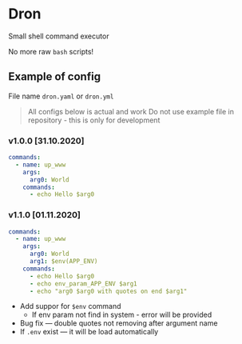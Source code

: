 # Dron

Small shell command executor 

No more raw `bash` scripts!

## Example of config

File name `dron.yaml` or `dron.yml`

> All configs below is actual and work
> Do not use example file in repository - this is only for development 

### v1.0.0 [31.10.2020]

```yaml
commands:
  - name: up_www
    args:
      arg0: World
    commands:
      - echo Hello $arg0
```

### v1.1.0 [01.11.2020]

```yaml
commands:
  - name: up_www
    args:
      arg0: World
      arg1: $env(APP_ENV)
    commands:
      - echo Hello $arg0
      - echo env_param_APP_ENV $arg1
      - echo "arg0 $arg0 with quotes on end $arg1"
```

* Add suppor for `$env` command
  * If env param not find in system - error will be provided
* Bug fix — double quotes not removing after argument name
* If `.env` exist — it will be load automatically

